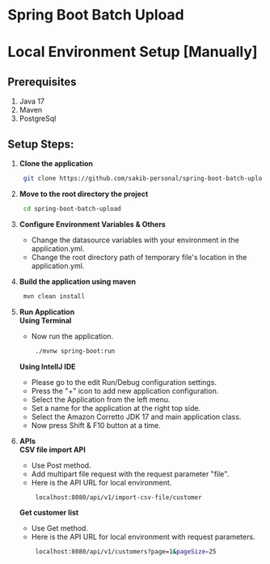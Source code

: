 # Spring Boot Batch Upload

# Local Environment Setup [Manually]

## Prerequisites
1. Java 17
2. Maven
3. PostgreSql

## Setup Steps:
1. **Clone the application**

   ```bash
    git clone https://github.com/sakib-personal/spring-boot-batch-upload.git
   ```

2. **Move to the root directory the project**
   ```bash
    cd spring-boot-batch-upload
   ```

3. **Configure Environment Variables & Others**
    + Change the datasource variables with your environment in the application.yml.
    + Change the root directory path of temporary file's location in the application.yml.

4. **Build the application using maven**

   ```bash
    mvn clean install
   ```

5. **Run Application**
   <br/>**Using Terminal**
    + Now run the application.
       ```bash
        ./mvnw spring-boot:run
       ```
   **Using IntelIJ IDE**
    + Please go to the edit Run/Debug configuration settings.
    + Press the "+" icon to add new application configuration.
    + Select the Application from the left menu.
    + Set a name for the application at the right top side.
    + Select the Amazon Corretto JDK 17 and main application class.
    + Now press Shift & F10 button at a time.

6. **APIs**
   <br/>**CSV file import API**
   + Use Post method.
   + Add multipart file request with the request parameter "file".
   + Here is the API URL for local environment.
      ```bash
       localhost:8080/api/v1/import-csv-file/customer
      ```
   **Get customer list**
   + Use Get method.
   + Here is the API URL for local environment with request parameters.
      ```bash
       localhost:8080/api/v1/customers?page=1&pageSize=25
      ```